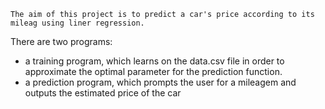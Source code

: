     The aim of this project is to predict a car's price according to its mileag using liner regression.

There are two programs:  
- a training program, which learns on the data.csv file in order to approximate the optimal parameter for the prediction function.
- a prediction program, which prompts the user for a mileagem and outputs the estimated price of the car